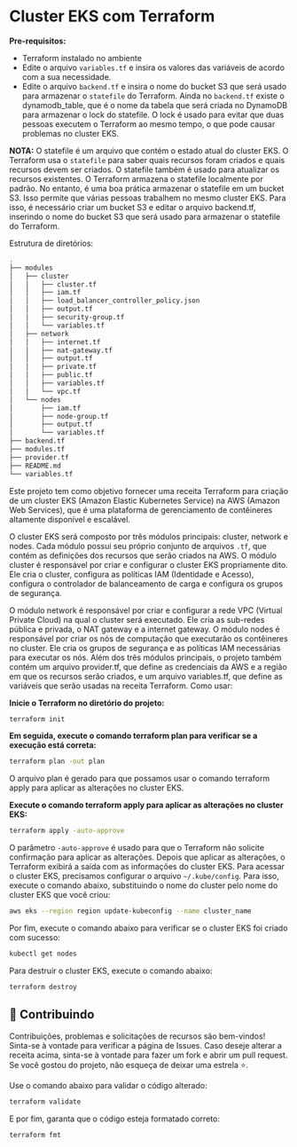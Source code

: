 # Cluster EKS com Terraform

**Pre-requisitos:**

- Terraform instalado no ambiente
- Edite o arquivo `variables.tf` e insira os valores das variáveis de acordo com a sua necessidade.
- Edite o arquivo `backend.tf` e insira o nome do bucket S3 que será usado para armazenar o `statefile` do Terraform. Ainda no `backend.tf` existe o dynamodb_table, que é o nome da tabela que será criada no DynamoDB para armazenar o lock do statefile. O lock é usado para evitar que duas pessoas executem o Terraform ao mesmo tempo, o que pode causar problemas no cluster EKS.
  
**NOTA:** O statefile é um arquivo que contém o estado atual do cluster EKS. O Terraform usa o `statefile` para saber quais recursos foram criados e quais recursos devem ser criados. O statefile também é usado para atualizar os recursos existentes. O Terraform armazena o statefile localmente por padrão. No entanto, é uma boa prática armazenar o statefile em um bucket S3. Isso permite que várias pessoas trabalhem no mesmo cluster EKS. Para isso, é necessário criar um bucket S3 e editar o arquivo backend.tf, inserindo o nome do bucket S3 que será usado para armazenar o statefile do Terraform.

Estrutura de diretórios:

```bash
.
├── modules
│   ├── cluster
│   │   ├── cluster.tf
│   │   ├── iam.tf
│   │   ├── load_balancer_controller_policy.json
│   │   ├── output.tf
│   │   ├── security-group.tf
│   │   └── variables.tf
│   ├── network
│   │   ├── internet.tf
│   │   ├── nat-gateway.tf
│   │   ├── output.tf
│   │   ├── private.tf
│   │   ├── public.tf
│   │   ├── variables.tf
│   │   └── vpc.tf
│   └── nodes
│       ├── iam.tf
│       ├── node-group.tf
│       ├── output.tf
│       └── variables.tf
├── backend.tf
├── modules.tf
├── provider.tf
├── README.md
└── variables.tf
```

Este projeto tem como objetivo fornecer uma receita Terraform para criação de um cluster EKS (Amazon Elastic Kubernetes Service) na AWS (Amazon Web Services), que é uma plataforma de gerenciamento de contêineres altamente disponível e escalável.

O cluster EKS será composto por três módulos principais: cluster, network e nodes. Cada módulo possui seu próprio conjunto de arquivos `.tf`, que contém as definições dos recursos que serão criados na AWS. O módulo cluster é responsável por criar e configurar o cluster EKS propriamente dito. Ele cria o cluster, configura as políticas IAM (Identidade e Acesso), configura o controlador de balanceamento de carga e configura os grupos de segurança.

O módulo network é responsável por criar e configurar a rede VPC (Virtual Private Cloud) na qual o cluster será executado. Ele cria as sub-redes pública e privada, o NAT gateway e a internet gateway. O módulo nodes é responsável por criar os nós de computação que executarão os contêineres no cluster. Ele cria os grupos de segurança e as políticas IAM necessárias para executar os nós. Além dos três módulos principais, o projeto também contém um arquivo provider.tf, que define as credenciais da AWS e a região em que os recursos serão criados, e um arquivo variables.tf, que define as variáveis que serão usadas na receita Terraform. Como usar:

**Inicie o Terraform no diretório do projeto:**

```bash
terraform init
```

**Em seguida, execute o comando terraform plan para verificar se a execução está correta:**


```bash
terraform plan -out plan
```

O arquivo plan é gerado para que possamos usar o comando terraform apply para aplicar as alterações no cluster EKS.

**Execute o comando terraform apply para aplicar as alterações no cluster EKS:**


```bash
terraform apply -auto-approve
```

O parâmetro `-auto-approve` é usado para que o Terraform não solicite confirmação para aplicar as alterações. Depois que aplicar as alterações, o Terraform exibirá a saída com as informações do cluster EKS. Para acessar o cluster EKS, precisamos configurar o arquivo `~/.kube/config`. Para isso, execute o comando abaixo, substituindo o nome do cluster pelo nome do cluster EKS que você criou:

```bash
aws eks --region region update-kubeconfig --name cluster_name
```

Por fim, execute o comando abaixo para verificar se o cluster EKS foi criado com sucesso:

```bash
kubectl get nodes
```
Para destruir o cluster EKS, execute o comando abaixo:

```bash
terraform destroy
```

## 🤝 Contribuindo

Contribuições, problemas e solicitações de recursos são bem-vindos! Sinta-se à vontade para verificar a página de Issues. Caso deseje alterar a receita acima, sinta-se à vontade para fazer um fork e abrir um pull request. Se você gostou do projeto, não esqueça de deixar uma estrela ⭐️.

Use o comando abaixo para validar o código alterado:

```bash
terraform validate
```

E por fim, garanta que o código esteja formatado correto:

```bash
terraform fmt
```


